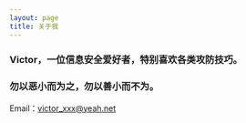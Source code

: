 ```yaml
---
layout: page
title: 关于我
---
```


### Victor，一位信息安全爱好者，特别喜欢各类攻防技巧。
### 勿以恶小而为之，勿以善小而不为。

  
Email：victor_xxx@yeah.net